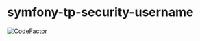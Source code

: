 # symfony-tp-security-username

[![CodeFactor](https://www.codefactor.io/repository/github/allanbiville/symfony-tp-security-username/badge)](https://www.codefactor.io/repository/github/allanbiville/symfony-tp-security-username)
